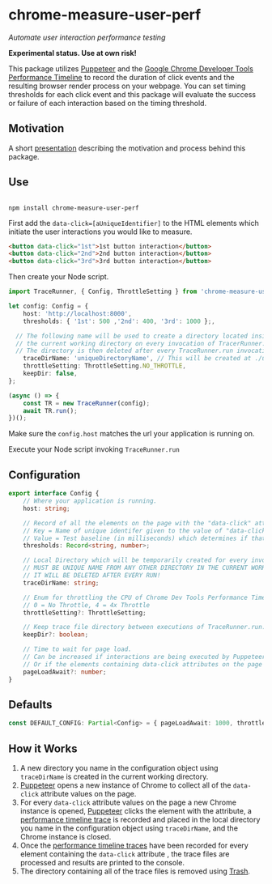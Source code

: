 # chrome-measure-user-perf

_Automate user interaction performance testing_

**Experimental status. Use at own risk!**

This package utilizes [Puppeteer](https://developers.google.com/web/tools/puppeteer) and the [Google Chrome Developer Tools Performance Timeline](https://developers.google.com/web/tools/chrome-devtools/evaluate-performance/reference) to record the duration of click events and the resulting browser render process on your webpage. You can set timing thresholds for each click event and this package will evaluate the success or failure of each interaction based on the timing threshold.

## Motivation

A short [presentation](https://docs.google.com/presentation/d/1fmtKu9JcdGmVvJsUlWtRxmyqH0_fpIX6bX-QYlGw2vk/edit#slide=id.gaf58bd1369_1_0) describing the motivation and process behind this package.

## Use

```shell

npm install chrome-measure-user-perf

```

First add the `data-click=[aUniqueIdentifier]` to the HTML elements which initiate the user interactions you would like to measure.

```html
<button data-click="1st">1st button interaction</button>
<button data-click="2nd">2nd button interaction</button>
<button data-click="3rd">3rd button interaction</button>
```

Then create your Node script.

```typescript
import TraceRunner, { Config, ThrottleSetting } from 'chrome-measure-user-perf';

let config: Config = {
	host: 'http://localhost:8000',
	thresholds: { '1st': 500 ,'2nd': 400, '3rd': 1000 };,

  // The following name will be used to create a directory located inside
  // the current working directory on every invocation of TracerRunner.run
  // The directory is then deleted after every TraceRunner.run invocation.
	traceDirName: 'uniqueDirectoryName', // This will be created at ./uniqueDirectoryName/
	throttleSetting: ThrottleSetting.NO_THROTTLE,
	keepDir: false,
};

(async () => {
	const TR = new TraceRunner(config);
	await TR.run();
})();
```

Make sure the `config.host` matches the url your application is running on.

Execute your Node script invoking `TraceRunner.run`

## Configuration

```typescript
export interface Config {
	// Where your application is running.
	host: string;

	// Record of all the elements on the page with the "data-click" attribute
	// Key = Name of unique identifer given to the value of "data-click" for each element
	// Value = Test baseline (in milliseconds) which determines if that user interaction passes or fails
	thresholds: Record<string, number>;

	// Local Directory which will be temporarily created for every invocation of TraceRunner.run
	// MUST BE UNIQUE NAME FROM ANY OTHER DIRECTORY IN THE CURRENT WORKING DIRECTORY!
	// IT WILL BE DELETED AFTER EVERY RUN!
	traceDirName: string;

	// Enum for throttling the CPU of Chrome Dev Tools Performance Timeline
	// 0 = No Throttle, 4 = 4x Throttle
	throttleSetting?: ThrottleSetting;

	// Keep trace file directory between executions of TraceRunner.run. Helpful for debugging.
	keepDir?: boolean;

	// Time to wait for page load.
	// Can be increased if interactions are being executed by Puppeteer too soon before event listeners have been attached.
	// Or if the elements containing data-click attributes on the page have not rendered yet.
	pageLoadAwait?: number;
}
```

## Defaults

```typescript
const DEFAULT_CONFIG: Partial<Config> = { pageLoadAwait: 1000, throttleSetting: ThrottleSetting.NO_THROTTLE };
```

## How it Works

1. A new directory you name in the configuration object using `traceDirName` is created in the current working directory.
2. [Puppeteer](https://developers.google.com/web/tools/puppeteer) opens a new instance of Chrome to collect all of the `data-click` attribute values on the page.
3. For every `data-click` attribute values on the page a new Chrome instance is opened, [Puppeteer](https://developers.google.com/web/tools/puppeteer) clicks the element with the attribute, a [performance timeline trace](https://developers.google.com/web/tools/chrome-devtools/evaluate-performance/reference) is recorded and placed in the local directory you name in the configuration object using `traceDirName`, and the Chrome instance is closed.
4. Once the [performance timeline traces](https://developers.google.com/web/tools/chrome-devtools/evaluate-performance/reference) have been recorded for every element containing the `data-click` attribute , the trace files are processed and results are printed to the console.
5. The directory containing all of the trace files is removed using [Trash](https://github.com/sindresorhus/trash#readme).
